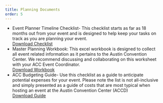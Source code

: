 ```yaml
---
title: Planning Documents
order: 5
---
```


- Event Planner Timeline Checklist- This checklist starts as far as 18 months out from your event and is designed to help keep your tasks on track as you are planning your event.  
[Download Checklist](https://cityofaustin-my.sharepoint.com/:b:/g/personal/emily_talley_austintexas_gov/EUaVJ0-oaIZOgOGwRtybJQoBvlhx2zhV50n4Mjffry746Q?e=s5zCQT)
- Master Planning Workbook: This excel workbook is designed to collect all event related information as it pertains to the Austin Convention Center. We recommend discussing and collaborating on this worksheet with your ACC Event Coordinator.  
[Download Workbook](https://cityofaustin-my.sharepoint.com/:x:/g/personal/emily_talley_austintexas_gov/ETL59-QKHDRBkxIyL2tyuhwBiHfpVQM7OeJGy3yJxavYVA?e=A3V4PW)
- ACC Budgeting Guide- Use this checklist as a guide to anticipate potential expenses for your event. Please note the list is not all-inclusive and simply presented as a guide of costs that are most typical when hosting an event at the Austin Convention Center (ACCD)  
[Download Guide](https://cityofaustin-my.sharepoint.com/:b:/g/personal/emily_talley_austintexas_gov/EV_oNYLMQV1GokP5f48kBM8BXIKfK_IMZtlHsCak2si-tg?e=f2fLg2)
